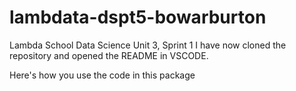 # lambdata-dspt5-bowarburton
Lambda School Data Science Unit 3, Sprint 1
I have now cloned the repository and opened the README in VSCODE.

Here's how you use the code in this package
